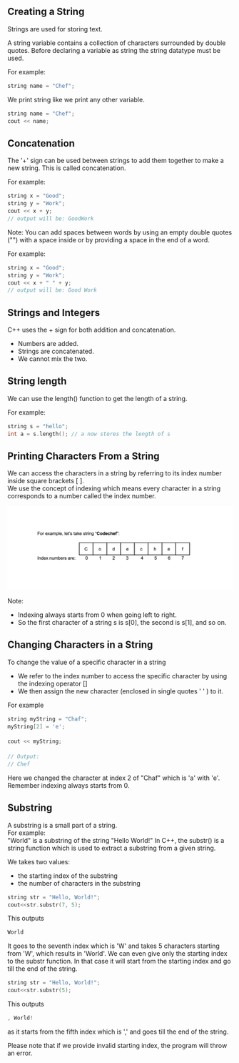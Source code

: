## Creating a String

Strings are used for storing text.

A string variable contains a collection of characters surrounded by double quotes. Before declaring a variable as string the string datatype must be used.

For example:

```cpp
string name = "Chef";
```

We print string like we print any other variable.

```cpp
string name = "Chef";
cout << name;
```

## Concatenation

The '+' sign can be used between strings to add them together to make a new string.
This is called concatenation.

For example:

```cpp
string x = "Good"; 
string y = "Work";
cout << x + y;
// output will be: GoodWork
```

Note: You can add spaces between words by using an empty double quotes ("") with a space inside or by providing a space in the end of a word.

For example:

```cpp
string x = "Good"; 
string y = "Work";
cout << x + " " + y;
// output will be: Good Work
```

## Strings and Integers

C++ uses the + sign for both addition and concatenation.

- Numbers are added.
- Strings are concatenated.
- We cannot mix the two.

## String length

We can use the length() function to get the length of a string.

For example:

```cpp
string s = "hello";
int a = s.length(); // a now stores the length of s
```

## Printing Characters From a String

We can access the characters in a string by referring to its index number inside square brackets [ ]. \
We use the concept of indexing which means every character in a string corresponds to a number called the index number.

![String index numbers](../images/string_index_numbers.png)

Note:

- Indexing always starts from 0 when going left to right.
- So the first character of a string s is s[0], the second is s[1], and so on.

## Changing Characters in a String

To change the value of a specific character in a string

- We refer to the index number to access the specific character by using the indexing operator []
- We then assign the new character (enclosed in single quotes ' ' ) to it.

For example

```cpp
string myString = "Chaf";
myString[2] = 'e';

cout << myString;

// Output:
// Chef
```

Here we changed the character at index 2 of "Chaf" which is 'a' with 'e'. Remember indexing always starts from 0.

## Substring

A substring is a small part of a string. \
For example: \
"World" is a substring of the string "Hello World!"
In C++, the substr() is a string function which is used to extract a substring from a given string.

We takes two values:

- the starting index of the substring
- the number of characters in the substring

```cpp
string str = "Hello, World!";
cout<<str.substr(7, 5);
```

This outputs

```cpp
World
```

It goes to the seventh index which is 'W' and takes 5 characters starting from 'W', which results in 'World'.
We can even give only the starting index to the substr function.
In that case it will start from the starting index and go till the end of the string.

```cpp
string str = "Hello, World!";
cout<<str.substr(5);
```

This outputs

```cpp
, World!
```

as it starts from the fifth index which is ',' and goes till the end of the string.

Please note that if we provide invalid starting index, the program will throw an error.